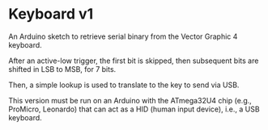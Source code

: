 # Keyboard v1

An Arduino sketch to retrieve serial binary from the Vector Graphic 4 keyboard.

After an active-low trigger, the first bit is skipped, then
subsequent bits are shifted in LSB to MSB, for 7 bits.

Then, a simple lookup is used to translate to the key to send via USB.

This version must be run on an Arduino with the ATmega32U4 chip (e.g., ProMicro,
Leonardo) that can act as a HID (human input device), i.e., a USB keyboard.
